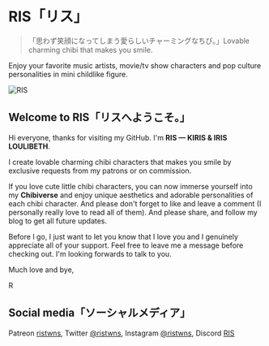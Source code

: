 # RIS「リス」
>「思わず笑顔になってしまう愛らしいチャーミングなちび。」Lovable charming chibi that makes you smile. 

Enjoy your favorite music artists, movie/tv show characters and pop culture personalities in mini childlike figure.

![RIS](https://pbs.twimg.com/media/Fef5dLCaAAAItKF?format=jpg&name=large)

## Welcome to RIS「リスへようこそ。」

Hi everyone, thanks for visiting my GitHub. I'm **RIS — KIRIS & IRIS LOULIBETH**.

I create lovable charming chibi characters that makes you smile by exclusive requests from my patrons or on commission.

If you love cute little chibi characters, you can now immerse yourself into my **Chibiverse** and enjoy unique aesthetics and adorable personalities of each chibi character. And please don't forget to like and leave a  comment (I personally really love to read all of them). And please share, and follow my blog to get all future updates.

Before I go, I just want to let you know that I love you and I genuinely appreciate all of your support. Feel free to leave me a message before checking out. I'm looking forwards to talk to you.

Much love and bye,

R

## Social media「ソーシャルメディア」

 Patreon [ristwns](https://patreon.com/ristwns),
 Twitter [@ristwns](https://twitter.com/ristwns),
 Instagram [@ristwns](https://www.instagram.com/ristwnsly/), 
 Discord [RIS](https://discord.gg/F8AFWVynrB)
 
<!--

**ristwns/ristwns** is a ✨ _special_ ✨ repository because its `README.md` (this file) appears on your GitHub profile.

Here are some ideas to get you started:

- 🔭 I’m currently working on ...
- 🌱 I’m currently learning ...
- 👯 I’m looking to collaborate on ...
- 🤔 I’m looking for help with ...
- 💬 Ask me about ...
- 📫 How to reach me: ...
- 😄 Pronouns: ...
- ⚡ Fun fact: ...

<br/> 

![RIS](https://pbs.twimg.com/media/Fef3NQBagAAmc_J?format=jpg&name=large)

update readme.md

-->
